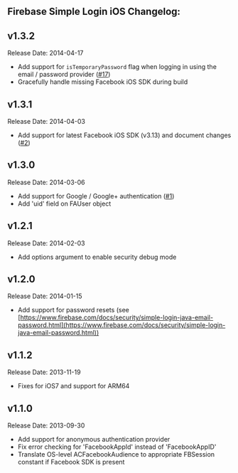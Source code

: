 ## Firebase Simple Login iOS Changelog:

v1.3.2
-------------
Release Date: 2014-04-17

* Add support for `isTemporaryPassword` flag when logging in using the email / password provider ([#17](https://github.com/firebase/firebase-simple-login/issues/17))
* Gracefully handle missing Facebook iOS SDK during build  

v1.3.1
-------------
Release Date: 2014-04-03

* Add support for latest Facebook iOS SDK (v3.13) and document changes ([#2](https://github.com/firebase/firebase-simple-login/issues/2))

v1.3.0
-------------
Release Date: 2014-03-06

* Add support for Google / Google+ authentication ([#1](https://github.com/firebase/firebase-simple-login/issues/1))
* Add 'uid' field on FAUser object

v1.2.1
-------------
Release Date: 2014-02-03

* Add options argument to enable security debug mode

v1.2.0
-------------
Release Date: 2014-01-15

* Add support for password resets (see [https://www.firebase.com/docs/security/simple-login-java-email-password.html](https://www.firebase.com/docs/security/simple-login-java-email-password.html))

v1.1.2
-------------
Release Date: 2013-11-19

* Fixes for iOS7 and support for ARM64

v1.1.0
-------------
Release Date: 2013-09-30

* Add support for anonymous authentication provider
* Fix error checking for 'FacebookAppId' instead of 'FacebookAppID'
* Translate OS-level ACFacebookAudience to appropriate FBSession constant if Facebook SDK is present
